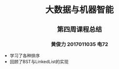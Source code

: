 <h1 align=center> 大数据与机器智能 </h1>
<h2 align=center> 第四周课程总结 </h2>
<h3 align=center> 黄俊力 2017011035 电72 </h3>

* 学习了各种排序
* 回顾了BST与LinkedList的实现

